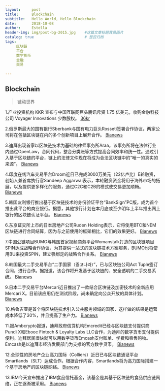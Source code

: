 ```yaml
---
layout:     post
title:      Blockchain
subtitle:   Hello World, Hello Blockchain
date:       2018-10-08 
author:     Estella 
header-img: img/post-bg-2015.jpg 	#这篇文章标题背景图片
catalog: true 						# 是否归档
tags:	
     区块链
     平台
     数字货币
     金融
     交易
    
---
```


## Blockchain
>链动世界

1.产业投资机构 KKR 宣布与中国互联网巨头腾讯斥资 1.75 亿美元，收购金融科技公司 Voyager Innovations 少数股权。 [36kr](https://36kr.com/p/5156107.html)

2.俄罗斯最大的国有银行Sberbank与国有电力巨头Rosseti签署合作协议，两家公司将在包括区块链在内的多个创新项目上展开合作。 [Bianews](http://www.bianews.com/news/flash?id=21816)

3.迪拜出现首家以区块链技术为基础的律师事务所Araa，该事务所将在法律行业内通过OpenLaw，合同代码，整合分类账等方式提高合同效率和统一性。通过引入基于区块链的平台，链上的法律文件现在将成为合法区块链中的“唯一的真实的来源”。 [Bianews](http://www.bianews.com/news/flash?id=21825) 

4.印度在线汽车交易平台Droom近日已完成3000万美元（22亿卢比）E轮融资，创始人兼首席执行官Sandeep Aggarwal表示，本轮融资资金将用于海外市场的拓展，以及提供更多样化的服务，通过C2C和C2B的模式使交易更加顺畅。 [Bianews](http://www.bianews.com/news/flash?id=21846)

5.韩国友利银行推出基于区块链技术的身份验证平台“BankSign”PC版，成为首个推出此平台的商业银行。据悉，其他银行计划在本月底或至少明年上半年推出网上银行的区块链认证平台。 [Bianews](http://www.bianews.com/news/flash?id=21870)

6.东京证交所上市的日本房地产公司Ruden Holding表示，它将使用BTC和NEM区块链进行合同结算，因为与之前使用的框架相比，它们的效果更好。 [Bianews](http://www.bianews.com/news/flash?id=21886)

7.中国公链项目BUMO与韩国首家视频商务平台Womanstalk打造的区块链项目SPIN达成战略合作协议，为其提供一站式的区块链技术方案服务，BUMO也将使用BU来投资SPIN，建立强绑定的战略合作关系。 [Bianews](http://www.bianews.com/news/flash?id=21893)

8.韩国最大二手交易平台“二手国家（중고나라）”，已与区块链公司Act Tuple签订合同，进行合作。据报道，该合作将开发基于区块链的、安全透明的二手交易系统。 [Bianews](http://www.bianews.com/news/flash?id=21896)

9.日本二手交易平台Mercari近日推出了一款结合区块链及加密技术的全新应用Mercari X。目前该应用仍在测试阶段，尚未确定向公众开放的具体计划。 [Bianews](http://www.bianews.com/news/flash?id=21906)

10.格鲁吉亚是首个将区块链技术引入公共服务领域的国家，这样做的结果是运营成本降低了30%，并且提高了生产力。 [Bianews](http://www.bianews.com/news/flash?id=21909)

11.据Ambcrypto报道，迪拜政府信贷机构Emcredit已经与区块链支付提供商Pundi X和Ebooc Fintech & Loyalty Labs LLC合作，为迪拜的数字货币支付提供便利。迪拜居民很快就可以用数字货币Emcash支付账单、学费和零售购物。Emcash是以迪拜市经济发展部门为支撑的官方数字货币。 [Bianews](http://www.bianews.com/news/flash?id=21910)

12.全球性的房地产企业高力国际（Colliers）近日已与区块链通证平台Smartlands（SLT）达成合作。根据合作内容，Smartlands将为高力国际搭建一个基于房地产的区块链网络。 [Bianews](http://www.bianews.com/news/flash?id=21918)

13.IBM今天宣布推出了IBM食品信托基金，该基金是其基于区块链的食品供应链网络，正在逐渐被采用。 [Bianews](http://www.bianews.com/news/flash?id=21920)
